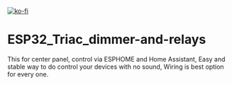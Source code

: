 [![ko-fi](https://ko-fi.com/img/githubbutton_sm.svg)](https://ko-fi.com/Z8Z110MAA1)
# ESP32_Triac_dimmer-and-relays
This for center panel, control via ESPHOME and Home Assistant, Easy and stable way to do control your devices with no sound, Wiring is best option for every one.
